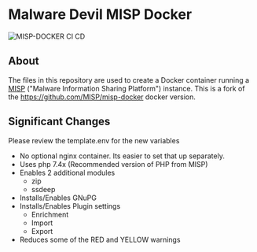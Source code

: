 # Malware Devil MISP Docker
![MISP-DOCKER CI CD](https://github.com/malwaredevil/misp-docker/workflows/MISP-DOCKER%20CI%20CD/badge.svg)
## About

The files in this repository are used to create a Docker container running a [MISP](http://www.misp-project.org) ("Malware Information Sharing Platform") instance. This is a fork of the https://github.com/MISP/misp-docker docker version.

## Significant Changes

Please review the template.env for the new variables

- No optional nginx container. Its easier to set that up separately.
- Uses php 7.4x (Recommended version of PHP from MISP)
- Enables 2 additional modules
  - zip
  - ssdeep
- Installs/Enables GNuPG
- Installs/Enables Plugin settings
  - Enrichment
  - Import
  - Export
- Reduces some of the RED and YELLOW warnings